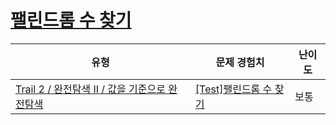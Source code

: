 # [팰린드롬 수 찾기](https://www.codetree.ai/trails/complete/curated-cards/test-find-the-number-of-palindrome)

|유형|문제 경험치|난이도|
|---|---|---|
|[Trail 2 / 완전탐색 II / 값을 기준으로 완전탐색](https://www.codetree.ai/trail-info/novice-mid/)|[[Test]팰린드롬 수 찾기](https://www.codetree.ai/trails/complete/curated-cards/test-find-the-number-of-palindrome/)|보통|

